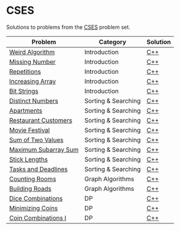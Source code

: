 # CSES

Solutions to problems from the [CSES](https://cses.fi/problemset/list/) problem set.

| Problem | Category | Solution |
| - | - | - |
| [Weird Algorithm](https://cses.fi/problemset/task/1068) | Introduction | [C++](https://github.com/terror/CompetitiveProgramming/blob/master/CSES/Introduction/weirdalgorithm.cpp) |
| [Missing Number](https://cses.fi/problemset/task/1083) | Introduction | [C++](https://github.com/terror/CompetitiveProgramming/blob/master/CSES/Introduction/missingnumber.cpp) |
| [Repetitions](https://cses.fi/problemset/task/1069) | Introduction | [C++](https://github.com/terror/CompetitiveProgramming/blob/master/CSES/Introduction/repetitions.cpp) |
| [Increasing Array](https://cses.fi/problemset/task/1094) | Introduction | [C++](https://github.com/terror/CompetitiveProgramming/blob/master/CSES/Introduction/increasingarray.cpp) |
| [Bit Strings](https://cses.fi/problemset/task/1617) | Introduction | [C++](https://github.com/terror/CompetitiveProgramming/blob/master/CSES/Introduction/bitstrings.cpp) 
| [Distinct Numbers](https://cses.fi/problemset/task/1621) | Sorting & Searching | [C++](https://github.com/terror/CompetitiveProgramming/blob/master/CSES/Sorting%20and%20Searching/distinctnumbers.cpp) |
| [Apartments](https://cses.fi/problemset/task/1084) | Sorting & Searching | [C++](https://github.com/terror/CompetitiveProgramming/blob/master/CSES/Sorting%20and%20Searching/apartments.cpp) |
| [Restaurant Customers](https://cses.fi/problemset/task/1619) | Sorting & Searching | [C++](https://github.com/terror/CompetitiveProgramming/blob/master/CSES/Sorting%20and%20Searching/restaurantcustomers.cpp) |
| [Movie Festival](https://cses.fi/problemset/task/1629) | Sorting & Searching | [C++](https://github.com/terror/CompetitiveProgramming/blob/master/CSES/Sorting%20and%20Searching/moviefestival.cpp) |
| [Sum of Two Values](https://cses.fi/problemset/task/1640) | Sorting & Searching | [C++](https://github.com/terror/CompetitiveProgramming/blob/master/CSES/Sorting%20and%20Searching/sumoftwovalues.cpp) |
| [Maximum Subarray Sum](https://cses.fi/problemset/task/1643) | Sorting & Searching | [C++](https://github.com/terror/CompetitiveProgramming/blob/master/CSES/Sorting%20and%20Searching/maximumsubarraysum.cpp) |
| [Stick Lengths](https://cses.fi/problemset/task/1074) | Sorting & Searching | [C++](https://github.com/terror/CompetitiveProgramming/blob/master/CSES/Sorting%20and%20Searching/sticklengths.cpp) |
| [Tasks and Deadlines](https://cses.fi/problemset/task/1630) | Sorting & Searching | [C++](https://github.com/terror/CompetitiveProgramming/blob/master/CSES/Sorting%20and%20Searching/tasksanddeadlines.cpp) |
| [Counting Rooms](https://cses.fi/problemset/task/1192) | Graph Algorithms | [C++](https://github.com/terror/CompetitiveProgramming/blob/master/CSES/Graph%20Algorithms/countingrooms.cpp) |
| [Building Roads](https://cses.fi/problemset/task/1666) | Graph Algorithms | [C++](https://github.com/terror/CompetitiveProgramming/blob/master/CSES/Graph%20Algorithms/buildingroads.cpp) |
| [Dice Combinations](https://cses.fi/problemset/task/1633) | DP | [C++](https://github.com/terror/CompetitiveProgramming/blob/master/CSES/Dynamic%Programming/dicecombinations.cpp) |
| [Minimizing Coins](https://cses.fi/problemset/task/1634) | DP | [C++](https://github.com/terror/CompetitiveProgramming/blob/master/CSES/Dynamic%20Programming/minimizingcoins.cpp) |
| [Coin Combinations I](https://cses.fi/problemset/task/1635) | DP | [C++](https://github.com/terror/CompetitiveProgramming/blob/master/CSES/Dynamic%20Programming/coincombinations1.cpp) |